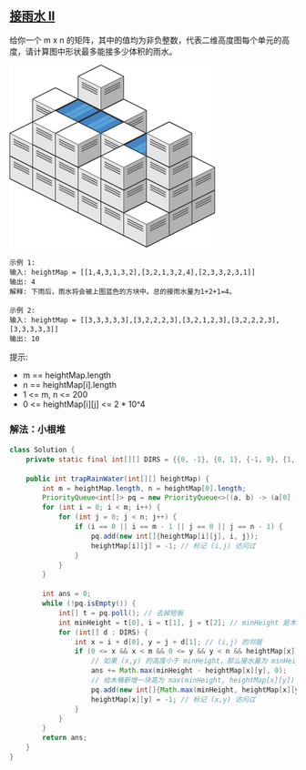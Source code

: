## [接雨水 II](https://leetcode.cn/problems/trapping-rain-water-ii/description/)

给你一个 m x n 的矩阵，其中的值均为非负整数，代表二维高度图每个单元的高度，请计算图中形状最多能接多少体积的雨水。

<img src="../images/407-接雨水II.png">

````
示例 1:
输入: heightMap = [[1,4,3,1,3,2],[3,2,1,3,2,4],[2,3,3,2,3,1]]
输出: 4
解释: 下雨后，雨水将会被上图蓝色的方块中。总的接雨水量为1+2+1=4。

示例 2:
输入: heightMap = [[3,3,3,3,3],[3,2,2,2,3],[3,2,1,2,3],[3,2,2,2,3],[3,3,3,3,3]]
输出: 10
````

提示:

- m == heightMap.length
- n == heightMap[i].length
- 1 <= m, n <= 200
- 0 <= heightMap[i][j] <= 2 * 10^4

### 解法：小根堆

````java
class Solution {
    private static final int[][] DIRS = {{0, -1}, {0, 1}, {-1, 0}, {1, 0}};

    public int trapRainWater(int[][] heightMap) {
        int m = heightMap.length, n = heightMap[0].length;
        PriorityQueue<int[]> pq = new PriorityQueue<>((a, b) -> (a[0] - b[0]));
        for (int i = 0; i < m; i++) {
            for (int j = 0; j < n; j++) {
                if (i == 0 || i == m - 1 || j == 0 || j == n - 1) {
                    pq.add(new int[]{heightMap[i][j], i, j});
                    heightMap[i][j] = -1; // 标记 (i,j) 访问过
                }
            }
        }

        int ans = 0;
        while (!pq.isEmpty()) {
            int[] t = pq.poll(); // 去掉短板
            int minHeight = t[0], i = t[1], j = t[2]; // minHeight 是木桶的短板
            for (int[] d : DIRS) {
                int x = i + d[0], y = j + d[1]; // (i,j) 的邻居
                if (0 <= x && x < m && 0 <= y && y < n && heightMap[x][y] >= 0) { // (x,y) 没有访问过
                    // 如果 (x,y) 的高度小于 minHeight，那么接水量为 minHeight - heightMap[x][y]
                    ans += Math.max(minHeight - heightMap[x][y], 0);
                    // 给木桶新增一块高为 max(minHeight, heightMap[x][y]) 的木板
                    pq.add(new int[]{Math.max(minHeight, heightMap[x][y]), x, y});
                    heightMap[x][y] = -1; // 标记 (x,y) 访问过
                }
            }
        }
        return ans;
    }
}
````